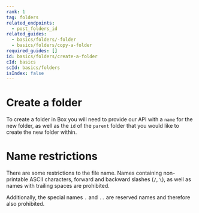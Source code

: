 ```yaml
---
rank: 1
tag: folders
related_endpoints:
  - post_folders_id
related_guides:
  - basics/folders/-folder
  - basics/folders/copy-a-folder
required_guides: []
id: basics/folders/create-a-folder
cId: basics
scId: basics/folders
isIndex: false
---
```


# Create a folder

To create a folder in Box you will need to provide our API with a `name` for the
new folder, as well as the `id` of the `parent` folder that you would like to
create the new folder within.

<Samples id='post_folders' >

</Samples>

<Message>

# Name restrictions

There are some restrictions to the file name. Names containing non-printable
ASCII characters, forward and backward slashes (`/`, `\`), as well as names
with trailing spaces are prohibited.

Additionally, the special names `.` and `..` are reserved names and therefore
also prohibited.

</Message>
